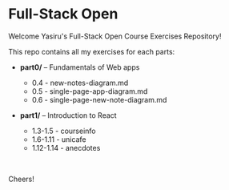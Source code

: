 # Full-Stack Open



Welcome Yasiru's Full-Stack Open Course Exercises Repository!



This repo contains all my exercises for each parts:



* **part0/** – Fundamentals of Web apps

  * 0.4 - new-notes-diagram.md
  * 0.5 - single-page-app-diagram.md
  * 0.6 - single-page-new-note-diagram.md



* **part1/** – Introduction to React

  * 1.3-1.5   - courseinfo
  * 1.6-1.11  - unicafe
  * 1.12-1.14 - anecdotes

&nbsp;	



Cheers!


